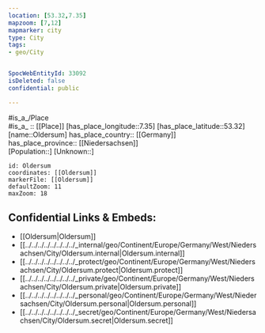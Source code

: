 ```yaml
---
location: [53.32,7.35] 
mapzoom: [7,12] 
mapmarker: city 
type: City
tags:
- geo/City


SpocWebEntityId: 33092
isDeleted: false
confidential: public

---
```

#is_a_/Place  
#is_a_ :: [[Place]] 
[has_place_longitude::7.35] 
[has_place_latitude::53.32] 
[name::Oldersum] 
has_place_country:: [[Germany]]  
has_place_province:: [[Niedersachsen]]  
[Population::] 
[Unknown::] 


```leaflet
id: Oldersum
coordinates: [[Oldersum]] 
markerFile: [[Oldersum]] 
defaultZoom: 11 
maxZoom: 18
```


## Confidential Links & Embeds: 
- [[Oldersum|Oldersum]]  
- [[../../../../../../../../_internal/geo/Continent/Europe/Germany/West/Niedersachsen/City/Oldersum.internal|Oldersum.internal]] 
- [[../../../../../../../../_protect/geo/Continent/Europe/Germany/West/Niedersachsen/City/Oldersum.protect|Oldersum.protect]] 
- [[../../../../../../../../_private/geo/Continent/Europe/Germany/West/Niedersachsen/City/Oldersum.private|Oldersum.private]] 
- [[../../../../../../../../_personal/geo/Continent/Europe/Germany/West/Niedersachsen/City/Oldersum.personal|Oldersum.personal]] 
- [[../../../../../../../../_secret/geo/Continent/Europe/Germany/West/Niedersachsen/City/Oldersum.secret|Oldersum.secret]] 
